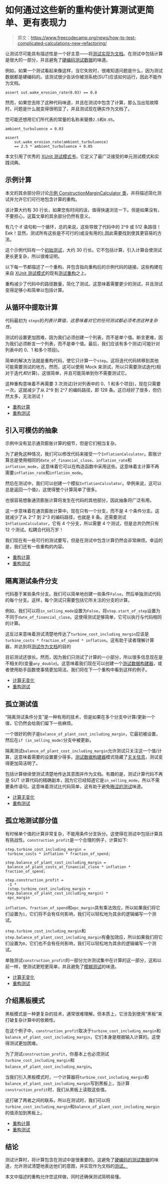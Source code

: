 # 如何通过这些新的重构使计算测试更简单、更有表现力

> 原文：<https://www.freecodecamp.org/news/how-to-test-complicated-calculations-new-refactoring/>

让测试尽可能具有描述性是一个好主意——将[测试实现为文档](http://xunitpatterns.com/Goals%20of%20Test%20Automation.html#Tests%20as%20Documentation)。在测试中包括计算是很大的一部分，并且避免了[硬编码测试数据](http://xunitpatterns.com/Obscure%20Test.html#Hard-Coded%20Test%20Data)的味道。

例如，如果一个测试看起来像这样，当它失败时，很难知道问题是什么，因为测试数据都是硬编码的。该测试很少告诉你被测系统(SUT)应该如何运行，因此不能作为文档。

```
assert sut.wake_erosion_rate(0.03) == 0.8 
```

然而，如果您去除了这种代码味道，并且在测试中包含了计算，那么当出现故障时，问题是什么就变得很明显了，并且测试现在确实作为文档了。

您可能还想用它们所代表的常量的名称来替换`2.5`和`0.05`。

```
ambient_turbuluence = 0.03

assert 
    sut.wake_erosion_rate(ambient_turbuluence) 
    == 2.5 * ambient_turbuluence + 0.05 
```

本文引用了优秀的 [XUnit 测试模式书](https://www.goodreads.com/review/show/2179089513)，它定义了最广泛接受的单元测试模式和实践词典。

## 示例计算

本文的其余部分将讨论[示例 ConstructionMarginCalculator 类](https://github.com/ceddlyburge/unit-testing-calculations/blob/main/cash_flow_calculator/construction_margin_calculator.py#L31)，并将描述简化测试并允许它们可行地包含计算的重构。

该计算大约有 30 行长，如果您有时间的话，值得快速浏览一下。但是如果没有，不要担心，这篇文章的其余部分仍然有意义。

有几个 if 语句和一个循环，总的来说，这些导致了代码中的 2^9 或 512 条路径！Eek！显然，测试所有这些是不可行的(或没有用的),因此需要找到使其更容易的方法。

这个示例代码有一个[初始测试](https://github.com/ceddlyburge/unit-testing-calculations/blob/main/tests/test_construction_margin_calculator.py#L17)，大约 30 行长。它不包括计算，引入计算会使测试更长更复杂，所以很难证明。

以下每一节都描述了一个重构，并包含指向重构后的示例代码的链接。这些构建在来自 [XUnit 测试模式](https://www.goodreads.com/review/show/2179089513)的现有[测试重构](http://xunitpatterns.com/Test%20Refactorings.html)之上。

重构减少了代码中的路径数量，简化了测试。这意味着需要更少的测试，并且测试变得足够小和简单以包括计算。

## 从循环中提取计算

代码最初为 `steps`的*列表计算值，这意味着对它的任何测试都必须考虑这种复杂性。*

测试的设置更加困难，因为我们必须创建一个列表，而不是单个值。断言更难，因为我们必须断言一个列表，而不是单个值。最后，我们应该有多个测试(可能针对列表中的 0、1 和多个项目)。

简单的解决方法就是重构代码，使它只计算一个`step`。这将迭代代码转移到其他可能需要测试的地方。然而，这可以使用 Mock 来测试，所以只需要测试迭代(相对于迭代*和*计算)，这很简单，并且可能简单到你不需要测试它。

这种重构意味着不再需要 3 次测试(针对列表中的 0、1 和多个项目)，现在只需要一次。这就减少了从 2^9 到 2^7 的编码路径，即 128 条。这已经好了很多，但仍然太多，无法测试！

*   [重构计算](https://github.com/ceddlyburge/unit-testing-calculations/blob/main/cash_flow_calculator/construction_margin_calculator_without_loop.py#L31)
*   [重构测试](https://github.com/ceddlyburge/unit-testing-calculations/blob/main/tests/test_construction_margin_calculator_remove_loop.py#L11)

## 引入可模仿的抽象

示例中没有显示通货膨胀计算的细节，但是它们相当复杂。

为了避免这种情况，我们可以修改代码来接受一个`InflationCalculator`。膨胀计算总是使用相同的`date_of_financial_close`、`inflation_rate`和`inflation_mode`，这意味着它可以在构造函数中采用这些。这意味着主计算不再需要`inflation_rate`和`inflation_mode`。

然后在测试中，我们可以创建一个模拟`InflationCalculator`。举例来说，这可以总是返回一个值`2`，这使得整个计算简单了很多。

也很容易想象通货膨胀计算将发生在代码的其他部分，因此抽象将广泛有用。

这一步意味着在通货膨胀计算中，现在只有一个分支，而不是 4 个条件分支。这就减少了从 2^7 到 2^3 的编码路径，也就是 8 条。还需要测试`InflationCalculator`，它有 4 个分支，所以需要 4 个测试，但是总共仍然只有 12 个测试。松耦合代码万岁！

我们现在有一些可行的测试要写，但是在测试中包含计算仍然会非常麻烦。幸运的是，我们还有一些重构的内容。

*   [重构计算](https://github.com/ceddlyburge/unit-testing-calculations/blob/main/cash_flow_calculator/construction_margin_calculator_mockable_abstraction.py#L29)
*   [重构测试](https://github.com/ceddlyburge/unit-testing-calculations/blob/main/tests/test_construction_margin_calculator_mockable_abstraction.py#L11)

## 隔离测试条件分支

代码基于某些条件分支。我们可以简单地创建一些条件`False`，然后单独测试代码的每个分支。这样，每个测试只需要包括它所关注的分支的计算。

例如，我们可以将`in_selling_mode`设置为`False`，将`step.start_of_step`设置为不同于`date_of_financial_close`。这使得测试足够简单，它可以执行与代码相同的计算。

这反过来意味着测试清楚地传达了`turbine_cost_including_margin`应该是`turbine_costs * fraction_of_spend * inflation`。这有助于读者理解计算器，并达到将[测试作为文档](http://xunitpatterns.com/Goals%20of%20Test%20Automation.html#Tests%20as%20Documentation)的目的

目前测试还很长。然而，因为我们只测试了计算的一小部分，所以很多信息现在是不相关的(变量`any_double`)。这意味着我们现在可以创建一个[测试数据构建器](http://natpryce.com/articles/000714.html)，或者使用助手函数使事情更加简洁。我们将在下一个重构中看到这样的例子。

*   [计算无变化](https://github.com/ceddlyburge/unit-testing-calculations/blob/main/cash_flow_calculator/construction_margin_calculator_mockable_abstraction.py#L29)
*   [重构测试](https://github.com/ceddlyburge/unit-testing-calculations/blob/main/tests/test_construction_margin_calculator_isolate_branches.py#L16)

## 孤立测试值

“隔离测试条件分支”是一种有用的技术，但是如果在多个分支中计算/更新一个值，它仍然会给我们留下一些麻烦。

一个很好的例子是`balance_of_plant_cost_including_margin`，它最初被设置，然后在`if (in_selling_mode)`分支中被更新。

隔离测试`balance_of_plant_cost_including_margin`允许测试只关注这一个值/计算，这意味着需要的设置要少得多。[测试数据构建器](http://natpryce.com/articles/000714.html)模式隐藏了[无关信息](http://xunitpatterns.com/Obscure%20Test.html#Irrelevant%20Information)，测试变得更加简洁明了。

包括计算继续使测试清楚地传达其意图并作为文档。有趣的是，测试计算代码不再是 SUT 计算代码的精确副本，因为它已经知道它是`in_selling_mode`，所以不需要条件语句。这意味着测试比代码简单，这有助于避免[晦涩的测试](http://xunitpatterns.com/Obscure%20Test.html)味道。

*   [计算无变化](https://github.com/ceddlyburge/unit-testing-calculations/blob/main/cash_flow_calculator/construction_margin_calculator_mockable_abstraction.py#L29)
*   [重构测试](https://github.com/ceddlyburge/unit-testing-calculations/blob/main/tests/test_construction_margin_calculator_isolate_values.py#L18)

## 孤立地测试部分值

有时候单个值的计算非常复杂，不能用条件分支拆分。这使得在测试中包括计算具有挑战性。`construction_profit`是一个合理的例子，计算如下:

```
step.turbine_cost_including_margin = 
 turbine_costs * inflation * fraction_of_spend;

step.balance_of_plant_cost_including_margin = 
 balance_of_plant_costs_at_financial_close * inflation * fraction_of_spend;

step.construction_profit = 
 -1 * 
 (step.turbine_cost_including_margin + step.balance_of_plant_cost_including_margin) *
 epc_margin 
```

`inflation`、`fraction_of_spend`和`epc_margin`具有乘法效应，所以如果我们将它们设置为`1`，它们将不会有任何影响，我们可以轻松地为其余的逻辑编写一个测试。

`step.turbine_cost_including_margin`和`step.balance_of_plant_cost_including_margin`有叠加效应，所以如果我们将它们设置为`0`，它们也不会有任何影响，我们可以轻松地为其余的逻辑编写一个测试。

单独测试`construction_profit`的一部分允许测试集中在计算的这一部分，这和以前一样，使测试更短更简单，并且避免了[模糊测试](https://hackmd.io/4xuiUbrAQimsWCknJiqXNw?both)的味道。

*   [计算无变化](https://github.com/ceddlyburge/unit-testing-calculations/blob/main/cash_flow_calculator/construction_margin_calculator_mockable_abstraction.py#L29)
*   [重构测试](https://github.com/ceddlyburge/unit-testing-calculations/blob/main/tests/test_construction_margin_calculator_isolate_partial_values.py#L14)

## 介绍黑板模式

黑板模式是一种更复杂的技术，通常很难理解。但本质上，它涉及到使用“黑板”来打破复杂计算中的依赖性。

在这个例子中，`construction_profit`取决于`turbine_cost_including_margin`和`balance_of_plant_cost_including_margin`，它们本身是根据输入计算的。这使得测试更加困难。

为了测试`construction_profit`，你基本上也必须测试`turbine_cost_including_margin`和`balance_of_plant_cost_including_margin`。

当我们引入黑板模式时，一个计算器将`turbine_cost_including_margin`和`balance_of_plant_cost_including_margin`写到黑板上，当计算`construction_profit`时，我们从黑板上读取这些值。

这打破了两者之间的联系，所以在测试时，我们可以将`turbine_cost_including_margin`和`balance_of_plant_cost_including_margin`的值添加到黑板上。

*   [重构计算](https://github.com/ceddlyburge/unit-testing-calculations/blob/main/cash_flow_calculator/construction_margin_calculator_blackboard_pattern.py#L15)
*   [重构测试](https://github.com/ceddlyburge/unit-testing-calculations/blob/main/tests/test_construction_margin_calculator_blackboard_pattern.py#L12)

## 结论

测试计算时，将计算包含在测试中是很重要的。这避免了[硬编码的测试数据](http://xunitpatterns.com/Obscure%20Test.html#Hard-Coded%20Test%20Data)的味道，允许测试清楚地表达他们的意图，并实现作为文档的[测试。](http://xunitpatterns.com/Goals%20of%20Test%20Automation.html#Tests%20as%20Documentation)

本文中描述的重构允许您这样做，同时还确保测试简明易懂。
